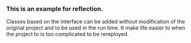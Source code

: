 ### This is an example for reflection.  
Classes based on the interface can be added without modification of the original project and to be used in the run time. It make life easier to when the project to is too complicated to be rereployed.
